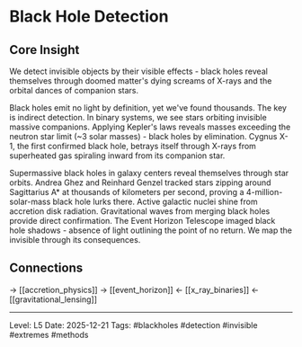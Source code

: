 # Black Hole Detection

## Core Insight
We detect invisible objects by their visible effects - black holes reveal themselves through doomed matter's dying screams of X-rays and the orbital dances of companion stars.

Black holes emit no light by definition, yet we've found thousands. The key is indirect detection. In binary systems, we see stars orbiting invisible massive companions. Applying Kepler's laws reveals masses exceeding the neutron star limit (~3 solar masses) - black holes by elimination. Cygnus X-1, the first confirmed black hole, betrays itself through X-rays from superheated gas spiraling inward from its companion star.

Supermassive black holes in galaxy centers reveal themselves through star orbits. Andrea Ghez and Reinhard Genzel tracked stars zipping around Sagittarius A* at thousands of kilometers per second, proving a 4-million-solar-mass black hole lurks there. Active galactic nuclei shine from accretion disk radiation. Gravitational waves from merging black holes provide direct confirmation. The Event Horizon Telescope imaged black hole shadows - absence of light outlining the point of no return. We map the invisible through its consequences.

## Connections
→ [[accretion_physics]]
→ [[event_horizon]]
← [[x_ray_binaries]]
← [[gravitational_lensing]]

---
Level: L5
Date: 2025-12-21
Tags: #blackholes #detection #invisible #extremes #methods